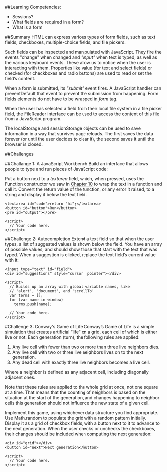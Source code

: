 ##Learning Competencies:
* Sessions?
* What fields are required in a form?
* What is a form

##Summary
HTML can express various types of form fields, such as text fields, checkboxes, multiple-choice fields, and file pickers.

Such fields can be inspected and manipulated with JavaScript. They fire the events "change" when changed and *"input"* when text is typed, as well as the various keyboard events. These allow us to notice when the user is interacting with them. Properties like value (for text and select fields) or checked (for checkboxes and radio buttons) are used to read or set the field’s content.

When a form is submitted, its *"submit"* event fires. A JavaScript handler can preventDefault that event to prevent the submission from happening. Form fields elements do not have to be wrapped in *form* tag.

When the user has selected a field from their local file system in a file picker field, the FileReader interface can be used to access the content of this file from a JavaScript program.

The localStorage and sessionStorage objects can be used to save information in a way that survives page reloads. The first saves the data forever (or until the user decides to clear it), the second saves it until the browser is closed.



##Challenges

##Challange 1: A JavaScript Workbench
Build an interface that allows people to type and run pieces of JavaScript code:

Put a button next to a *textarea* field, which, when pressed, uses the Function constructor we saw in <a href="http://eloquentjavascript.net/10_modules.html#eval">Chapter 10</a> to wrap the text in a function and call it. Convert the return value of the function, or any error it raised, to a string and display it below the text field.

```
<textarea id="code">return "hi";</textarea>
<button id="button">Run</button>
<pre id="output"></pre>

<script>
  // Your code here.
</script>
```

##Challenge 2: Autocompletion
Extend a text field so that when the user types, a list of suggested values is shown below the field. You have an array of possible values, and should show those that start with the text that was typed. When a suggestion is clicked, replace the text field’s current value with it:

```
<input type="text" id="field">
<div id="suggestions" style="cursor: pointer"></div>

<script>
  // Builds up an array with global variable names, like
  // 'alert', 'document', and 'scrollTo'
  var terms = [];
  for (var name in window)
    terms.push(name);

  // Your code here.
</script>
```

#Challenge 3: Conway's Game of Life
Conway’s Game of Life is a simple simulation that creates artificial “life” on a grid, each cell of which is either live or not. Each generation (turn), the following rules are applied:

1. Any live cell with fewer than two or more than three live neighbors dies.
2. Any live cell with two or three live neighbors lives on to the next generation.
3. Any dead cell with exactly three live neighbors becomes a live cell.

Where a neighbor is defined as any adjacent cell, including diagonally adjacent ones.

Note that these rules are applied to the whole grid at once, not one square at a time. That means that the counting of neighbors is based on the situation at the start of the generation, and changes happening to neighbor cells this generation should not influence the new state of a given cell.

Implement this game, using whichever data structure you find appropriate. Use Math.random to populate the grid with a random pattern initially. Display it as a grid of checkbox fields, with a button next to it to advance to the next generation. When the user checks or unchecks the checkboxes, their changes should be included when computing the next generation:

```
<div id="grid"></div>
<button id="next">Next generation</button>

<script>
  // Your code here.
</script>
```





